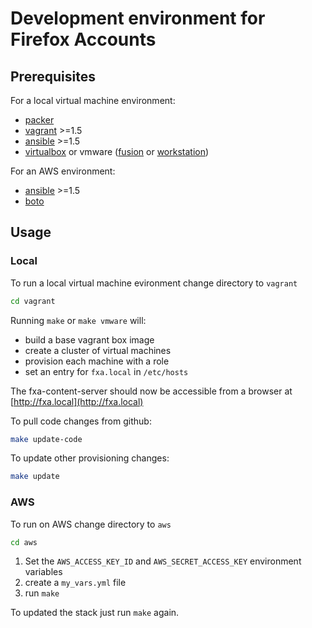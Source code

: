 # Development environment for Firefox Accounts

## Prerequisites

For a local virtual machine environment:

- [packer](http://www.packer.io/downloads.html)
- [vagrant](http://www.vagrantup.com/downloads.html) >=1.5
- [ansible](http://docs.ansible.com/intro_installation.html) >=1.5
- [virtualbox](https://www.virtualbox.org/wiki/Downloads) or vmware ([fusion](https://www.vmware.com/products/fusion/) or [workstation](http://www.vmware.com/products/workstation))

For an AWS environment:

- [ansible](http://docs.ansible.com/intro_installation.html) >=1.5
- [boto](https://github.com/boto/boto#installation)

## Usage

### Local

To run a local virtual machine evironment change directory to `vagrant`

```sh
cd vagrant
```

Running `make` or `make vmware` will:

- build a base vagrant box image
- create a cluster of virtual machines
- provision each machine with a role
- set an entry for `fxa.local` in `/etc/hosts`

The fxa-content-server should now be accessible from a browser at [http://fxa.local](http://fxa.local)

To pull code changes from github:

```sh
make update-code
```

To update other provisioning changes:

```sh
make update
```

### AWS

To run on AWS change directory to `aws`

```sh
cd aws
```

1. Set the `AWS_ACCESS_KEY_ID` and `AWS_SECRET_ACCESS_KEY` environment variables
2. create a `my_vars.yml` file
3. run `make`

To updated the stack just run `make` again.
